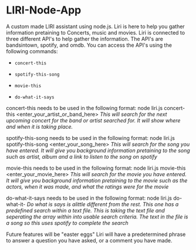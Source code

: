 # LIRI-Node-App

A custom made LIRI assistant using node.js. Liri is here to help you gather information pretaining to Concerts, music and movies. Liri is connected to three different API's to help gather the information. The API's are bandsintown, spotify, and omdb. You can access the API's using the following commands:

   * `concert-this`

   * `spotify-this-song`

   * `movie-this`

   * `do-what-it-says`

concert-this needs to be used in the following format: 
node liri.js concert-this <enter_your_artist_or_band_here>
*This will search for the next upcoming concert for the band or artist searched for. It will show where and when it is taking place.*

spotify-this-song needs to be used in the following format: 
node liri.js spotify-this-song <enter_your_song_here>
*This will search for the song you have entered. It will give you background information pretaining to the song such as artist, album and a link to listen to the song on spotify*

movie-this needs to be used in the following format: 
node liri.js movie-this <enter_your_movie_here>
*This will search for the movie you have entered. It will give you background information pretaining to the movie such as the actors, when it was made, and what the ratings were for the movie*

do-what-it-says needs to be used in the following format: 
node liri.js do-what-it-
*Do what is says is alittle different from the rest. This one has a predefined search within a text file. This is taking the text file and seperating the array within into usable search criteria. The text in the file is a song so this uses spotify to complete the search*

Future features will be "easter eggs" Liri will have a predetermined phrase to answer a question you have asked, or a comment you have made.


